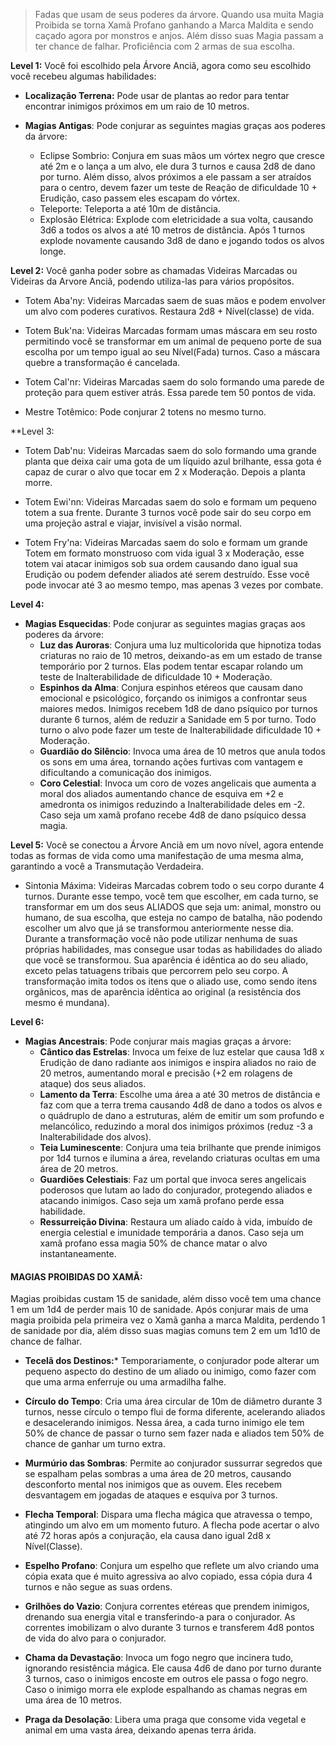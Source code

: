 >Fadas que usam de seus poderes da árvore. Quando usa muita Magia Proibida se torna Xamã Profano ganhando a Marca Maldita e sendo caçado agora por monstros e anjos. Além disso suas Magia passam a ter chance de falhar. Proficiência com 2 armas de sua escolha. 

**Level 1:** Você foi escolhido pela Árvore Anciã, agora como seu escolhido você recebeu algumas habilidades:
- **Localização Terrena:** Pode usar de plantas ao redor para tentar encontrar inimigos próximos em um raio de 10 metros.
	
- **Magias Antigas**: Pode conjurar as seguintes magias graças aos poderes da árvore:
	- Eclipse Sombrio: Conjura em suas mãos um vórtex negro que cresce até 2m e o lança a um alvo, ele dura 3 turnos e causa 2d8 de dano por turno. Além disso, alvos próximos a ele passam a ser atraídos para o centro, devem fazer um teste de Reação de dificuldade 10 + Erudição, caso passem eles escapam do vórtex.
	- Teleporte: Teleporta a até 10m de distância.
	- Explosão Elétrica: Explode com eletricidade a sua volta, causando 3d6 a todos os alvos a até 10 metros de distância. Após 1 turnos explode novamente causando 3d8 de dano e jogando todos os alvos longe.


**Level 2:**  Você ganha poder sobre as chamadas Videiras Marcadas ou Videiras da Arvore Anciã, podendo utiliza-las para vários propósitos.
- Totem Aba'ny: Videiras Marcadas saem de suas mãos e podem envolver um alvo com poderes curativos. Restaura 2d8 + Nível(classe) de vida.
	
- Totem Buk'na: Videiras Marcadas formam umas máscara em seu rosto permitindo você se transformar em um animal de pequeno porte de sua escolha por um tempo igual ao seu Nível(Fada) turnos. Caso a máscara quebre a transformação é cancelada.
	
- Totem Cal'nr: Videiras Marcadas saem do solo formando uma parede de proteção para quem estiver atrás. Essa parede tem 50 pontos de vida.
	
- Mestre Totêmico: Pode conjurar 2 totens no mesmo turno.

**Level 3:
- Totem Dab'nu: Videiras Marcadas saem do solo formando uma grande planta que deixa cair uma gota de um líquido azul brilhante, essa gota é capaz de curar o alvo que tocar em 2 x Moderação. Depois a planta morre.
	
- Totem Ewi'nn: Videiras Marcadas saem do solo e formam um pequeno totem a sua frente. Durante 3 turnos você pode sair do seu corpo em uma projeção astral e viajar, invisível a visão normal.
	
- Totem Fry'na: Videiras Marcadas saem do solo e formam um grande Totem em formato monstruoso com vida igual 3 x Moderação, esse totem vai atacar inimigos sob sua ordem causando dano igual sua Erudição ou podem defender aliados até serem destruído. Esse você pode invocar até 3 ao mesmo tempo, mas apenas 3 vezes por combate.
	

**Level 4:**
- **Magias Esquecidas**: Pode conjurar as seguintes magias graças aos poderes da árvore:
	- **Luz das Auroras**: Conjura uma luz multicolorida que hipnotiza todas criaturas no raio de 10 metros, deixando-as em um estado de transe temporário por 2 turnos. Elas podem tentar escapar rolando um teste de Inalterabilidade de dificuldade 10 + Moderação.
	- **Espinhos da Alma**: Conjura espinhos etéreos que causam dano emocional e psicológico, forçando os inimigos a confrontar seus maiores medos. Inimigos recebem 1d8 de dano psíquico por turnos durante 6 turnos, além de reduzir a Sanidade em 5 por turno. Todo turno o alvo pode fazer um teste de Inalterabilidade dificuldade 10 + Moderação.
	- **Guardião do Silêncio**: Invoca uma área de 10 metros que anula todos os sons em uma área, tornando ações furtivas com vantagem e dificultando a comunicação dos inimigos.
	- **Coro Celestial**: Invoca um coro de vozes angelicais que aumenta a moral dos aliados aumentando chance de esquiva em +2 e amedronta os inimigos reduzindo a Inalterabilidade deles em -2. Caso seja um xamã profano recebe 4d8 de dano psíquico dessa magia.

**Level 5:** Você se conectou a Árvore Anciã em um novo nível, agora entende todas as formas de vida como uma manifestação de uma mesma alma, garantindo a você a Transmutação Verdadeira.
- Sintonia Máxima: Videiras Marcadas cobrem todo o seu corpo durante 4 turnos. Durante esse tempo, você tem que escolher, em cada turno, se transformar em um dos seus ALIADOS que seja um: animal, monstro ou humano, de sua escolha, que esteja no campo de batalha, não podendo escolher um alvo que já se transformou anteriormente nesse dia. Durante a transformação você não pode utilizar nenhuma de suas próprias habilidades, mas consegue usar todas as habilidades do aliado que você se transformou. Sua aparência é idêntica ao do seu aliado, exceto pelas tatuagens tribais que percorrem pelo seu corpo. A transformação imita todos os itens que o aliado use, como sendo itens orgânicos, mas de aparência idêntica ao original (a resistência dos mesmo é mundana).

**Level 6:**
- **Magias Ancestrais**: Pode conjurar mais magias graças a árvore:
	- **Cântico das Estrelas**: Invoca um feixe de luz estelar que causa 1d8 x Erudição de dano radiante aos inimigos e inspira aliados no raio de 20 metros, aumentando moral e precisão (+2 em rolagens de ataque) dos seus aliados.
	- **Lamento da Terra**: Escolhe uma área a até 30 metros de distância e faz com que a terra trema causando 4d8 de dano a todos os alvos e o quádruplo de dano a estruturas, além de emitir um som profundo e melancólico, reduzindo a moral dos inimigos próximos (reduz -3 a Inalterabilidade dos alvos).
	- **Teia Luminescente**: Conjura uma teia brilhante que prende inimigos por 1d4 turnos e ilumina a área, revelando criaturas ocultas em uma área de 20 metros.
	- **Guardiões Celestiais**: Faz um portal que invoca seres angelicais poderosos que lutam ao lado do conjurador, protegendo aliados e atacando inimigos. Caso seja um xamã profano perde essa habilidade.
	- **Ressurreição Divina**: Restaura um aliado caído à vida, imbuído de energia celestial e imunidade temporária a danos. Caso seja um xamã profano essa magia 50% de chance matar o alvo instantaneamente.


#### MAGIAS PROIBIDAS DO XAMÃ: 
Magias proibidas custam 15 de sanidade, além disso você tem uma chance 1 em um 1d4 de perder mais 10 de sanidade. Após conjurar mais de uma magia proibida pela primeira vez o Xamã ganha a marca Maldita, perdendo 1 de sanidade por dia, além disso suas magias comuns tem 2 em um 1d10 de chance de falhar.
- **Tecelã dos Destinos:*** Temporariamente, o conjurador pode alterar um pequeno aspecto do destino de um aliado ou inimigo, como fazer com que uma arma enferruje ou uma armadilha falhe.
	
- **Círculo do Tempo**: Cria uma área circular de 10m de diâmetro durante 3 turnos, nesse círculo o tempo flui de forma diferente, acelerando aliados e desacelerando inimigos. Nessa área, a cada turno inimigo ele tem 50% de chance de passar o turno sem fazer nada e aliados tem 50% de chance de ganhar um turno extra.
	
- **Murmúrio das Sombras**: Permite ao conjurador sussurrar segredos que se espalham pelas sombras a uma área de 20 metros, causando desconforto mental nos inimigos que as ouvem. Eles recebem desvantagem em jogadas de ataques e esquiva por 3 turnos.
	
- **Flecha Temporal**: Dispara uma flecha mágica que atravessa o tempo, atingindo um alvo em um momento futuro. A flecha pode acertar o alvo até 72 horas após a conjuração, ela causa dano igual 2d8 x Nível(Classe).
	
- **Espelho Profano**: Conjura um espelho que reflete um alvo criando uma cópia exata que é muito agressiva ao alvo copiado, essa cópia dura 4 turnos e não segue as suas ordens.
	
- **Grilhões do Vazio**: Conjura correntes etéreas que prendem inimigos, drenando sua energia vital e transferindo-a para o conjurador. As correntes imobilizam o alvo durante 3 turnos e transferem 4d8 pontos de vida do alvo para o conjurador.
	
- **Chama da Devastação**: Invoca um fogo negro que incinera tudo, ignorando resistência mágica. Ele causa 4d6 de dano por turno durante 3 turnos, caso o inimigos encoste em outros ele passa o fogo negro. Caso o inimigo morra ele explode espalhando as chamas negras em uma área de 10 metros.
	
- **Praga da Desolação**: Libera uma praga que consome vida vegetal e animal em uma vasta área, deixando apenas terra árida.
